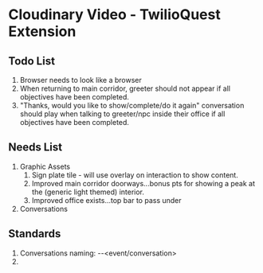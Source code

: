 # Cloudinary Video - TwilioQuest Extension

## Todo List
1. Browser needs to look like a browser
1. When returning to main corridor, greeter should not appear if all objectives have been completed.
1. "Thanks, would you like to show/complete/do it again" conversation should play when talking to greeter/npc inside their office if all objectives have been completed.

## Needs List
1. Graphic Assets
    1. Sign plate tile - will use overlay on interaction to show content. 
    1. Improved main corridor doorways...bonus pts for showing a peak at the (generic light themed) interior.
    1. Improved office exists...top bar to pass under
1. Conversations

## Standards
1. Conversations naming: <mission>-<actor>-<event/conversation>
2. 
